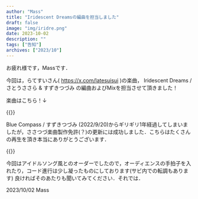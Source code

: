 ```yaml
---
author: "Mass"
title: "Iridescent Dreamsの編曲を担当しました"
draft: false
image: "img/iridre.png"
date: 2023-10-02
description: ""
tags: ["告知"]
archives: ["2023/10"]
---
```


お疲れ様です，Massです．

今回は，らてすいさん( https://x.com/latesuisui )の楽曲，
Iridescent Dreams / さとうささら & すずきつづみ 
の編曲およびMixを担当させて頂きました！

楽曲はこちら！↓

{{<nicovideo sm42819011>}}

Blue Compass / すずきつづみ (2022/9/20)からギリギリ1年経過してしまいましたが，ささつづ楽曲製作免許(？)の更新には成功しました．こちらはたくさんの再生を頂き本当にありがとうございます．


{{<nicovideo sm41116423>}}

今回はアイドルソング風とのオーダーでしたので，オーディエンスの手拍子を入れたり，コード進行は少し凝ったものにしております(サビ内での転調もあります)
良ければそのあたりも聞いてみてください．それでは．

2023/10/02
Mass